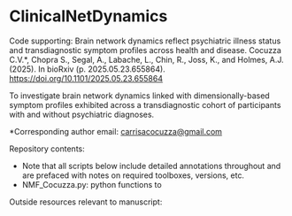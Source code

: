 # ClinicalNetDynamics

Code supporting: Brain network dynamics reflect psychiatric illness status and transdiagnostic symptom profiles across health and disease. Cocuzza C.V.*, Chopra S., Segal, A., Labache, L., Chin, R., Joss, K., and Holmes, A.J. (2025). 
In bioRxiv (p. 2025.05.23.655864). https://doi.org/10.1101/2025.05.23.655864

To investigate brain network dynamics linked with dimensionally-based symptom profiles exhibited across a transdiagnostic cohort of participants with and without psychiatric diagnoses. 

*Corresponding author email: carrisacocuzza@gmail.com

Repository contents: 
* Note that all scripts below include detailed annotations throughout and are prefaced with notes on required toolboxes, versions, etc. 
* NMF_Cocuzza.py: python functions to 

Outside resources relevant to manuscript: 


